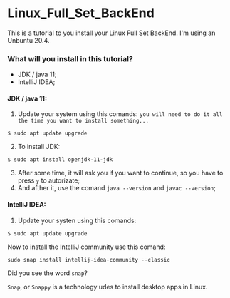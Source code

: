 # Linux_Full_Set_BackEnd
This is a tutorial to you install your  Linux Full Set BackEnd. I'm using an Unbuntu 20.4.

### What will you install in this tutorial?
* JDK / java 11;
* IntelliJ IDEA;

#### JDK / java 11:
1. Update your system using this comands: `you will need to do it all the time you want to install something...`
```
$ sudo apt update upgrade
```
2. To install JDK:
``` 
$ sudo apt install openjdk-11-jdk
```
3. After some time, it will ask you if you want to continue, so you have to press ```y``` to autorizate;
4. And afther it, use the comand ```java --version``` and ```javac --version```;

#### IntelliJ IDEA:
1. Update your systen using this comands:
```
$ sudo apt update upgrade
```
Now to install the IntelliJ community use this comand:
```
sudo snap install intellij-idea-community --classic
```
Did you see the word `snap`?

`Snap`, or `Snappy` is a technology udes to install desktop apps in Linux.
